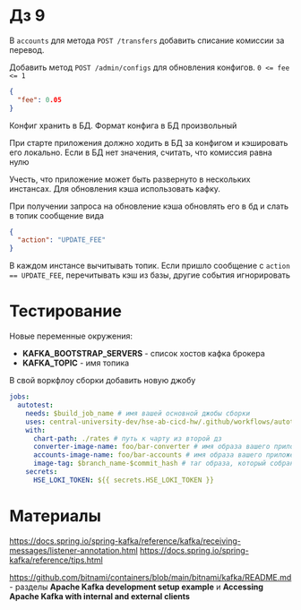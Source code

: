 # Дз 9

В `accounts` для метода `POST /transfers` добавить списание комиссии за перевод. 

Добавить метод `POST /admin/configs` для обновления конфигов.  `0 <= fee <= 1`
```json
{
  "fee": 0.05
}
```

Конфиг хранить в БД. Формат конфига в БД произвольный

При старте приложения должно ходить в БД за конфигом и кэшировать его локально. Если в БД нет значения, считать, что комиссия равна нулю

Учесть, что приложение может быть развернуто в нескольких инстансах. Для обновления кэша использовать кафку. 

При получении запроса на обновление кэша обновлять его в бд и слать в топик сообщение вида 
```json 
{
  "action": "UPDATE_FEE"
}
```

В каждом инстансе вычитывать топик. Если пришло сообщение с `action == UPDATE_FEE`, перечитывать кэш из базы, другие события игнорировать



# Тестирование

Новые переменные окружения:

* **KAFKA_BOOTSTRAP_SERVERS** - список хостов кафка брокера
* **KAFKA_TOPIC** - имя топика

В свой воркфлоу сборки добавить новую джобу

```yaml
jobs:
  autotest:
    needs: $build_job_name # имя вашей основной джобы сборки
    uses: central-university-dev/hse-ab-cicd-hw/.github/workflows/autotests-hw9.yml@main
    with:
      chart-path: ./rates # путь к чарту из второй дз
      converter-image-name: foo/bar-converter # имя образа вашего приложения
      accounts-image-name: foo/bar-accounts # имя образа вашего приложения
      image-tag: $branch_name-$commit_hash # таг образа, который собран в рамках данного ПРа
    secrets:
      HSE_LOKI_TOKEN: ${{ secrets.HSE_LOKI_TOKEN }}
```

# Материалы
https://docs.spring.io/spring-kafka/reference/kafka/receiving-messages/listener-annotation.html
https://docs.spring.io/spring-kafka/reference/tips.html

https://github.com/bitnami/containers/blob/main/bitnami/kafka/README.md - разделы **Apache Kafka development setup example** и **Accessing Apache Kafka with internal and external clients**

